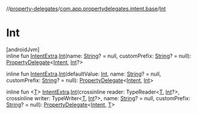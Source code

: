 //[property-delegates](../../index.md)/[com.app.propertydelegates.intent.base](index.md)/[Int](-int.md)

# Int

[androidJvm]\
inline fun [IntentExtra](../com.app.propertydelegates.intent/-intent-extra/index.md).[Int](-int.md)(name: [String](https://kotlinlang.org/api/latest/jvm/stdlib/kotlin/-string/index.html)? = null, customPrefix: [String](https://kotlinlang.org/api/latest/jvm/stdlib/kotlin/-string/index.html)? = null): [PropertyDelegate](../com.app.propertydelegates/-property-delegate/index.md)<[Intent](https://developer.android.com/reference/kotlin/android/content/Intent.html), [Int](https://kotlinlang.org/api/latest/jvm/stdlib/kotlin/-int/index.html)?>

inline fun [IntentExtra](../com.app.propertydelegates.intent/-intent-extra/index.md).[Int](-int.md)(defaultValue: [Int](https://kotlinlang.org/api/latest/jvm/stdlib/kotlin/-int/index.html), name: [String](https://kotlinlang.org/api/latest/jvm/stdlib/kotlin/-string/index.html)? = null, customPrefix: [String](https://kotlinlang.org/api/latest/jvm/stdlib/kotlin/-string/index.html)? = null): [PropertyDelegate](../com.app.propertydelegates/-property-delegate/index.md)<[Intent](https://developer.android.com/reference/kotlin/android/content/Intent.html), [Int](https://kotlinlang.org/api/latest/jvm/stdlib/kotlin/-int/index.html)>

inline fun <[T](-int.md)> [IntentExtra](../com.app.propertydelegates.intent/-intent-extra/index.md).[Int](-int.md)(crossinline reader: TypeReader<[T](-int.md), [Int](https://kotlinlang.org/api/latest/jvm/stdlib/kotlin/-int/index.html)?>, crossinline writer: TypeWriter<[T](-int.md), [Int](https://kotlinlang.org/api/latest/jvm/stdlib/kotlin/-int/index.html)?>, name: [String](https://kotlinlang.org/api/latest/jvm/stdlib/kotlin/-string/index.html)? = null, customPrefix: [String](https://kotlinlang.org/api/latest/jvm/stdlib/kotlin/-string/index.html)? = null): [PropertyDelegate](../com.app.propertydelegates/-property-delegate/index.md)<[Intent](https://developer.android.com/reference/kotlin/android/content/Intent.html), [T](-int.md)>
